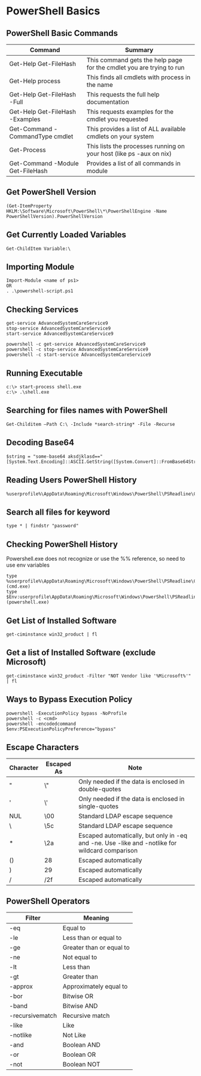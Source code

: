 # PowerShell Basics

## PowerShell Basic Commands

| Command | Summary |
| ---------------------------- | ---------------------------- |
| Get-Help Get-FileHash | This command gets the help page for the cmdlet you are trying to run |
| Get-Help process | This finds all cmdlets with process in the name |
| Get-Help Get-FileHash -Full | This requests the full help documentation |
| Get-Help Get-FileHash -Examples | This requests examples for the cmdlet you requested |
| Get-Command -CommandType cmdlet | This provides a list of ALL available cmdlets on your system |
| Get-Process | This lists the processes running on your host (like ps -aux on nix) |
| Get-Command -Module Get-FileHash | Provides a list of all commands in module | 

## Get PowerShell Version
```
(Get-ItemProperty HKLM:\Software\Microsoft\PowerShell\*\PowerShellEngine -Name PowerShellVersion).PowerShellVersion
```

## Get Currently Loaded Variables
```
Get-ChildItem Variable:\
```

## Importing Module
```
Import-Module <name of ps1>
OR
. .\powershell-script.ps1
```

## Checking Services
```
get-service AdvancedSystemCareService9
stop-service AdvancedSystemCareService9
start-service AdvancedSystemCareService9

powershell -c get-service AdvancedSystemCareService9
powershell -c stop-service AdvancedSystemCareService9
powershell -c start-service AdvancedSystemCareService9
```

## Running Executable
```
c:\> start-process shell.exe
c:\> .\shell.exe
```

## Searching for files names with PowerShell
```
Get-Childitem –Path C:\ -Include *search-string* -File -Recurse
```

 ## Decoding Base64
 ```
 $string = "some-base64 aksdjklasd=="
 [System.Text.Encoding]::ASCII.GetString([System.Convert]::FromBase64String($string))
  ```

## Reading Users PowerShell History
```
%userprofile%\AppData\Roaming\Microsoft\Windows\PowerShell\PSReadline\ConsoleHost_history.txt
```

## Search all files for keyword
```
type * | findstr "password"
```

## Checking PowerShell History
Powershell.exe does not recognize or use the %% reference, so need to use env variables

```
type %userprofile%\AppData\Roaming\Microsoft\Windows\PowerShell\PSReadline\ConsoleHost_history.txt (cmd.exe)
type $Env:userprofile\AppData\Roaming\Microsoft\Windows\PowerShell\PSReadline\ConsoleHost_history.txt (powershell.exe)
```

## Get List of Installed Software
```
get-ciminstance win32_product | fl
```

## Get a list of Installed Software (exclude Microsoft)
```
get-ciminstance win32_product -Filter "NOT Vendor like '%Microsoft%'" | fl
```

## Ways to Bypass Execution Policy
```
powershell -ExecutionPolicy bypass -NoProfile
powershell -c <cmd>
powershell -encodedcommand
$env:PSExecutionPolicyPreference="bypass"
```



## Escape Characters
| Character | Escaped As | Note |
| ---------------------------- | ---------------------------- | ---------------------------- |
| " | \\" | Only needed if the data is enclosed in double-quotes |
| ' | \\' | Only needed if the data is enclosed in single-quotes |
| NUL | \00 | Standard LDAP escape sequence |
| \ | \5c | Standard LDAP escape sequence |
| * | \2a | Escaped automatically, but only in -eq and -ne. Use -like and -notlike for wildcard comparison |
| () | 28 | Escaped automatically |
| ) | 29 | Escaped automatically |
| / | /2f | Escaped automatically |


## PowerShell Operators
| Filter | Meaning |
| ---------------------------- | ---------------------------- |
| -eq	| Equal to |
| -le	| Less than or equal to |
| -ge	| Greater than or equal to |
| -ne	| Not equal to |
| -lt	| Less than |
| -gt	| Greater than |
| -approx | Approximately equal to |
| -bor | Bitwise OR |
| -band	| Bitwise AND |
| -recursivematch	| Recursive match |
| -like | Like |
| -notlike| Not Like |
| -and| Boolean AND |
| -or	| Boolean OR |
| -not |Boolean NOT |
